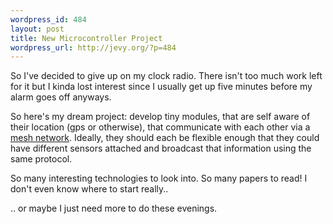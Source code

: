 ```yaml
--- 
wordpress_id: 484
layout: post
title: New Microcontroller Project
wordpress_url: http://jevy.org/?p=484
---
```

So I've decided to give up on my clock radio.  There isn't too much work left for it but I kinda lost interest since I usually get up five minutes before my alarm goes off anyways.

So here's my dream project: develop tiny modules, that are self aware of their location (gps or otherwise), that communicate with each other via a <a href="http://en.wikipedia.org/wiki/Mesh_networking">mesh network</a>.  Ideally, they should each be flexible enough that they could have different sensors attached and broadcast that information using the same protocol.

So many interesting technologies to look into.  So many papers to read!  I don't even know where to start really..

.. or maybe I just need more to do these evenings.
